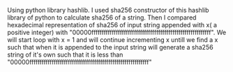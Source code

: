 Using python library hashlib.
I used sha256 constructor of this hashlib library of python to calculate sha256 of a string.
Then I compared hexadecimal representation of sha256 of input string appended with x( a positive integer) with "00000fffffffffffffffffffffffffffffffffffffffffffffffffffffffffff".
We will start loop with x = 1 and will continue incrementing x untill we find a x such that when it is appended to the input string will generate a sha256 string of it's own such that it is less than "00000fffffffffffffffffffffffffffffffffffffffffffffffffffffffffff"
